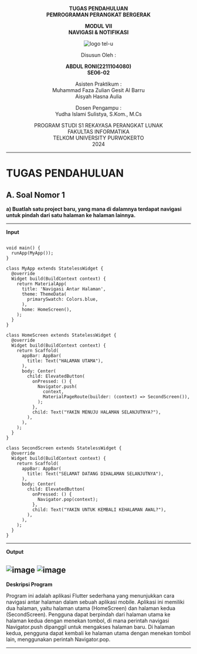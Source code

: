 <div align="center">

**TUGAS PENDAHULUAN**  
**PEMROGRAMAN PERANGKAT BERGERAK**

**MODUL VII**  
**NAVIGASI & NOTIFIKASI**

![logo tel-u](https://github.com/user-attachments/assets/3a44181d-9c92-47f6-8cf0-87755117fd99)

Disusun Oleh :

**ABDUL RONI(2211104080)**  
**SE06-02**

Asisten Praktikum :  
Muhammad Faza Zulian Gesit Al Barru  
Aisyah Hasna Aulia

Dosen Pengampu :  
Yudha Islami Sulistya, S.Kom., M.Cs

PROGRAM STUDI S1 REKAYASA PERANGKAT LUNAK  
FAKULTAS INFORMATIKA  
TELKOM UNIVERSITY PURWOKERTO  
2024

</div>

---

# TUGAS PENDAHULUAN

## A. Soal Nomor 1
**a) Buatlah satu project baru, yang mana di dalamnya terdapat navigasi untuk pindah dari satu halaman ke halaman lainnya.**

---

**Input**
```import 'package:flutter/material.dart';

void main() {
  runApp(MyApp());
}

class MyApp extends StatelessWidget {
  @override
  Widget build(BuildContext context) {
    return MaterialApp(
      title: 'Navigasi Antar Halaman',
      theme: ThemeData(
        primarySwatch: Colors.blue,
      ),
      home: HomeScreen(),
    );
  }
}

class HomeScreen extends StatelessWidget {
  @override
  Widget build(BuildContext context) {
    return Scaffold(
      appBar: AppBar(
        title: Text("HALAMAN UTAMA"),
      ),
      body: Center(
        child: ElevatedButton(
          onPressed: () {
            Navigator.push(
              context,
              MaterialPageRoute(builder: (context) => SecondScreen()),
            );
          },
          child: Text("YAKIN MENUJU HALAMAN SELANJUTNYA?"),
        ),
      ),
    );
  }
}

class SecondScreen extends StatelessWidget {
  @override
  Widget build(BuildContext context) {
    return Scaffold(
      appBar: AppBar(
        title: Text("SELAMAT DATANG DIHALAMAN SELANJUTNYA"),
      ),
      body: Center(
        child: ElevatedButton(
          onPressed: () {
            Navigator.pop(context);
          },
          child: Text("YAKIN UNTUK KEMBALI KEHALAMAN AWAL?"),
        ),
      ),
    );
  }
}
```

---

**Output**

![image](https://github.com/user-attachments/assets/da56e111-bb91-4b00-bf80-f04a31497668)
![image](https://github.com/user-attachments/assets/fd555ab3-3be3-4205-ab77-9a14b3b904de)
---

**Deskripsi Program**

Program ini adalah aplikasi Flutter sederhana yang menunjukkan cara navigasi antar halaman dalam sebuah aplikasi mobile. Aplikasi ini memiliki dua halaman, yaitu halaman utama (HomeScreen) dan halaman kedua (SecondScreen). Pengguna dapat berpindah dari halaman utama ke halaman kedua dengan menekan tombol, di mana perintah navigasi Navigator.push dipanggil untuk mengakses halaman baru. Di halaman kedua, pengguna dapat kembali ke halaman utama dengan menekan tombol lain, menggunakan perintah Navigator.pop.

---
